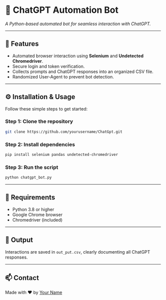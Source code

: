 # 🤖 ChatGPT Automation Bot

*A Python-based automated bot for seamless interaction with ChatGPT.*

---

## 🌟 Features

- Automated browser interaction using **Selenium** and **Undetected Chromedriver**.
- Secure login and token verification.
- Collects prompts and ChatGPT responses into an organized CSV file.
- Randomized User-Agent to prevent bot detection.

---

## ⚙️ Installation & Usage

Follow these simple steps to get started:

### Step 1: Clone the repository

```bash
git clone https://github.com/yourusername/ChatGpt.git
```

### Step 2: Install dependencies

```bash
pip install selenium pandas undetected-chromedriver
```

### Step 3: Run the script

```bash
python chatgpt_bot.py
```

---

## 🚧 Requirements

- Python 3.8 or higher
- Google Chrome browser
- Chromedriver (included)

---

## 📝 Output

Interactions are saved in `out_put.csv`, clearly documenting all ChatGPT responses.

---

## 📫 Contact

Made with ❤️ by [Your Name](https://github.com/yourusername)
